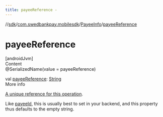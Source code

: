 ```yaml
---
title: payeeReference -
---
```

//[sdk](../../../index)/[com.swedbankpay.mobilesdk](../index)/[PayeeInfo](index)/[payeeReference](payee-reference)



# payeeReference  
[androidJvm]  
Content  
@SerializedName(value = payeeReference)  
  
val [payeeReference](payee-reference): [String](https://kotlinlang.org/api/latest/jvm/stdlib/kotlin/-string/index.html)  
More info  


[A unique reference for this operation](https://developer.swedbankpay.com/checkout/other-features#payee-reference).



Like [payeeId](payee-id), this is usually best to set in your backend, and this property thus defaults to the empty string.

  



